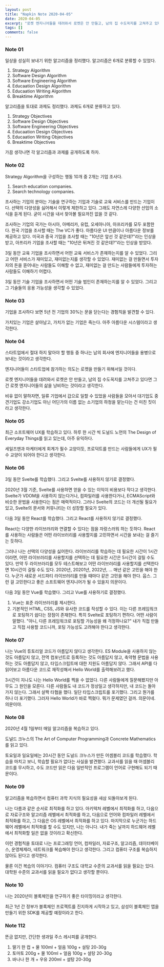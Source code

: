 ```yaml
---
layout: post
title: "Napkin Note 2020-04-05"
date: 2020-04-05
excerpt: "로켓 엔지니어들을 데려와서 로켓은 안 만들고, 남의 집 수도꼭지를 고쳐주고 있다면 그건 로켓 엔지니어들의 삶을 낭비하는 것이라고 생각한다."
tags: []
comments: false
---
```


### Note 01

일상을 성실히 보내기 위한 알고리즘을 정리했다. 알고리즘은 6개로 분류할 수 있었다.

1. Strategy Algorithm
2. Software Design Algorithm
3. Software Engineering Algorithm
4. Educaation Design Algorithm
5. Educaation Writing Algorithm
6. Breaktime Algorithm

알고리즘을 토대로 과제도 정리했다. 과제도 6개로 분류하고 있다.

1. Strategy Objectives
2. Software Design Objectives
3. Software Engineering Objectives
4. Educaation Design Objectives
5. Educaation Writing Objectives
6. Breaktime Objectives

가끔 생각나면 각 알고리즘과 과제를 공개하도록 하자.

### Note 02

Strategy Algorithm을 구성하는 행동 10개 중 2개는 기업 조사다.

1. Search education companies.
2. Search technology companies.

조사하는 기업의 분야는 기술을 연구하는 기업과 기술로 교육 서비스를 만드는 기업이다. 선택의 다양성을 싫어해서 이렇게 제한하고 있다. 그래도 자연스레 다양한 산업의 소식을 듣게 된다. 굳이 시간을 내서 찾아볼 필요까진 없을 것 같다.

조사하는 기업의 국가는 아시아, 아메리카, 유럽, 오세아니아, 아프리카를 모두 포함한다. 한국 기업을 조사할 때는 The VC가 좋다. 아름다운 UI 만큼이나 아름다운 정보를 제공하고 있다. 미국과 중국 기업을 조사할 때는 "10년은 앞선 것 같은데?"라는 인상을 받고, 아프리카 기업을 조사할 때는 "10년은 뒤쳐진 것 같은데?"라는 인상을 받았다.

3일 동안 교육 기업을 조사하면서 어떤 교육 서비스가 존재하는지를 알 수 있었다. 그리고 어떤 서비스가 재미있고, 재미없는지를 생각할 수 있었다. 재미없는 걸 만들면서 투자자의 돈을 뜯어내는 사람들도 이해할 수 없고, 재미없는 걸 만드는 사람들에게 투자하는 사람들도 이해하기 어렵다.

3일 동안 기술 기업을 조사하면서 어떤 기술 법인이 존재하는지를 알 수 있었다. 그리고 그 기술들의 응용 가능성을 생각할 수 있었다.

### Note 03

기업을 조사하다 보면 5년 전 기업의 30%는 문을 닫는다는 경험칙을 발견할 수 있다.

가치있는 기업은 살아남고, 가치가 없는 기업은 죽는다. 아주 아름다운 시스템이라고 생각한다.

### Note 04

스타트업에서 절대 하지 말아야 할 행동 중 하나는 남의 회사에 엔지니어들을 용병으로 보내는 것이라고 생각한다.

엔지니어들이 스타트업에 참가하는 의도는 로켓을 만들기 위해서일 것이다.

로켓 엔지니어들을 데려와서 로켓은 안 만들고, 남의 집 수도꼭지를 고쳐주고 있다면 그건 로켓 엔지니어들의 삶을 낭비하는 것이라고 생각한다.

비유 없이 말하자면, 일류 기업에서 갑으로 일할 수 있었을 사람들을 모아서 대기업도 중견기업도 강소기업도 아닌 어딘가의 이름 없는 소기업의 하청을 맡는다는 건 미친 짓이라고 생각한다.

### Note 05

최근 소프트웨어 UX를 학습하고 있다. 하루 한 시간 씩 도널드 노먼의 The Design of Everyday Things를 읽고 있는데, 아주 유익하다.

세일즈맨과 마케터에게 회계가 필수 교양이듯, 프로덕트를 만드는 사람들에게 UX가 필수 교양이 되어야 한다고 생각한다.

### Note 06

3일 동안 Svelte를 학습했다. 그리고 Svelte를 사용하지 않기로 결정했다.

2020년 3월 기준, Svelte를 사용하면 얻을 수 있는 이익이 비용보다 작다고 생각한다. Svelte가 VDOM을 사용하지 않는다거나, 컴파일러를 사용한다거나, ECMAScript와 비슷한 문법을 사용한다는 점은 매력적이다. 그러나 Svelte의 코드는 더 개선될 필요가 있고, Svelte의 문서와 커뮤니티는 더 성장할 필요가 있다.

다음 3일 동안 React를 학습했다. 그리고 React를 사용하지 않기로 결정했다.

React는 다양한 라이브러리와 연결할 수 있다는 점을 자랑스러워 하는 듯하다. React를 사용하는 사람들은 어떤 라이브러리를 사용할지를 고민하면서 시간을 보내는 걸 즐기는 듯하다.

그러나 나는 선택의 다양성을 싫어한다. 라이브러리를 학습하는 데 필요한 시간이 1시간이라면, 어떤 라이브러리를 사용할지를 선택하는 데 필요한 시간은 5시간이 걸릴 수도 있다. 만약 두 라이브러리를 모두 테스트해보고 어떤 라이브러리를 사용할지를 선택한다면 10시간이 걸릴 수도 있다. 2020년, 20201년, 2022년, ... 매년 같은 고민을 해야 한다. 누군가 새로운 서드파티 라이브러리를 만들 때마다 같은 고민을 해야 한다. 웁스. 그런 걸 고민한다고 좋은 소프트웨어 엔지니어가 될 수 있을지 의문이다.

다음 3일 동안 Vue를 학습했다. 그리고 Vue를 사용하기로 결정했다.

1. Vue는 표준 라이브러리를 제시한다.
2. 기본적인 HTML, CSS, JS와 유사한 코드를 작성할 수 있다. 이는 다른 프레임워크로 포팅하기 쉽다는 장점이 존재한다. 특히 Svelte로 포팅하기 편하다. 어떤 사람이 말했다. "아니, 다른 프레임워크로 포팅할 가능성을 왜 걱정하나요?" 내가 직접 만들고 직접 사용할 코드니까, 포팅 가능성도 고려해야 한다고 생각한다.

### Note 07

나는 Vue의 튜토리얼 코드가 아름답지 않다고 생각한다. ES Module을 사용하지 않는 것도 아름답지 않고, 전역 컴포넌트로 등록하는 것도 아름답지 않고, 축약형 문법을 사용하는 것도 아름답지 않고, 타입스크립트에 대한 지원도 아름답지 않다. 그래서 API를 다 읽어보고 아름다운 코드로 재작성해서 Hello World를 출력해보려고 했다.

3시간이 지나도 나는 Hello World를 찍을 수 없었다. 다른 사람들에게 질문해봤지만 아무도 그 원인을 모른다. 다른 사람들도 내 코드가 정상일고 생각하지만, 내 코드는 돌아가지 않는다. 그래서 살짝 타협을 했다. 일단 타입스크립트를 포기했다. 그리고 뭔가를 하나 더 포기했다. 그러자 Hello World가 바로 찍혔다. 뭐가 문제였던 걸까. 의문이네. 의문이야.

### Note 08

2020년 4월 1일부터 매일 알고리즘을 복습하고 있다.

도널드 크누스의 The Art of Computer Programming과 Concrete Mathematics를 읽고 있다.

토요일과 일요일에는 20시간 동안 도널드 크누스가 만든 어셈블리 코드를 학습했다. 학습을 마치고 보니, 학습할 필요가 없다는 사실을 발견했다. 교과서를 읽을 때 어셈블리 코드를 무시하고, 수도 코드만 읽은 다음 일반적인 프로그램이 언어로 구현해도 되기 때문이다.

### Note 09

알고리즘을 복습하면서 컴퓨터 과학 지식의 필요성을 새삼 되돌아보게 된다.

나는 다름과 같은 순서로 최적화를 하고 있다. 아키텍처 레벨에서 최적화를 하고, 다음으로 자료구조와 알고리즘 레벨에서 최적화를 하고, 다음으로 언어와 컴파일러 레벨에서 최적화를 하고, 그 다음은 OS 레벨에서 최적화를 하고 있다. 마지막으로 누군가는 하드웨어 레벨에서 최적화를 할 수도 있지만, 나는 아니다. 내가 죽는 날까지 하드웨어 레벨에서 최적화할 일은 없을 것이라고 확신한다.

이런 경험칙을 토대로 나는 프로그래밍 언어, 컴파일러, 자료구조, 알고리즘, 데이터베이스, 운영체제라, 네트워크를 복습해야 한다고 생각한다. 그리고 컴퓨터 구조를 복습하지 않아도 된다고 생각한다.

물론 이건 복습의 이야기다. 컴퓨터 구조도 대학교 수준의 교과서를 읽을 필요는 있다. 대학원 수준의 교과서를 읽을 필요가 없다고 생각할 뿐이다.

### Note 10

나는 2020년이 블록체인을 연구하기 좋은 타이밍이라고 생각한다.

최근 1년 간 정부가 블록체인 프로젝트를 진지하게 시작하고 있고, 삼성이 블록체인 앱을 만들기 위한 SDK를 제공할 예정이라고 한다.  

### Note 112

뜬금 없지만, 간단한 생과일 주스 레시피를 공개한다.

1. 딸기 한 컵 + 물 100ml + 얼음 100g + 설탕 20-30g
2. 토마토 200g + 물 100ml + 얼음 100g + 설탕 20-30g
3. 바나나 한 개 + 우유 200ml + 설탕 20-30g